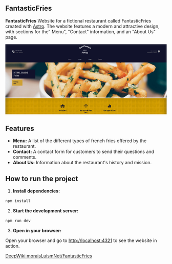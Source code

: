 ## FantasticFries

**FantasticFries** Website for a fictional restaurant called FantasticFries created with [Astro](https://astro.build/). The website features a modern and attractive design, with sections for the" Menu", "Contact" information, and an "About Us" page.

![FantasticFries](img/FantasticFries.png)
## Features

- **Menu:** A list of the different types of french fries offered by the restaurant.
- **Contact:** A contact form for customers to send their questions and comments.
- **About Us:** Information about the restaurant's history and mission.

## How to run the project

1. **Install dependencies:**

```bash
npm install
```

2. **Start the development server:**

```bash
npm run dev
```

3. **Open in your browser:**

Open your browser and go to [http://localhost:4321](http://localhost:4321) to see the website in action.

[DeepWiki moraisLuismNet/FantasticFries](https://deepwiki.com/moraisLuismNet/FantasticFries)

